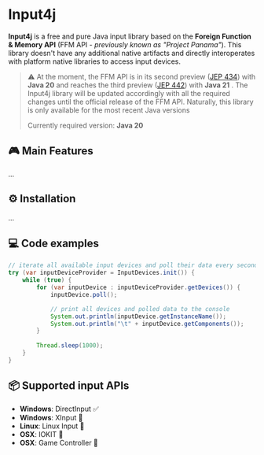 # Input4j 

**Input4j** is a free and pure Java input library based on the **Foreign Function & Memory API** (FFM API - *previously known as 
"Project Panama"*). This library doesn't have any additional native artifacts and directly interoperates with 
platform native libraries to access input devices.

> ⚠ At the moment, the FFM API is in its second preview ([JEP 434](https://bugs.openjdk.org/browse/JDK-8301625)) with **Java 20** 
> and reaches the third preview ([JEP 442](https://openjdk.org/jeps/442)) with **Java 21** .
> The Input4j library will be updated accordingly with all the required changes until the official release of the FFM API.
> Naturally, this library is only available for the most recent Java versions 
> 
> Currently required version: **Java 20**

## 🎮 Main Features
...
## ⚙️ Installation
...

## 💻 Code examples

```java
// iterate all available input devices and poll their data every second
try (var inputDeviceProvider = InputDevices.init()) {
    while (true) {
        for (var inputDevice : inputDeviceProvider.getDevices()) {
            inputDevice.poll();

            // print all devices and polled data to the console
            System.out.println(inputDevice.getInstanceName());
            System.out.println("\t" + inputDevice.getComponents());
        }
        
        Thread.sleep(1000);
    }
}
```

## 📦 Supported input APIs
 * **Windows**: DirectInput ✅
 * **Windows**: XInput 🚧
 * **Linux**: Linux Input 🚧
 * **OSX**: IOKIT 🚧
 * **OSX**: Game Controller 🚧

